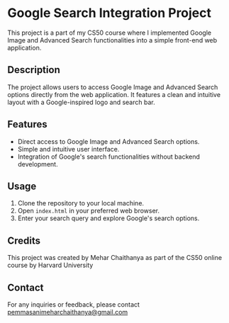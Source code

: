 # Google Search Integration Project

This project is a part of my CS50 course where I implemented Google Image and Advanced Search functionalities into a simple front-end web application.

## Description

The project allows users to access Google Image and Advanced Search options directly from the web application. It features a clean and intuitive layout with a Google-inspired logo and search bar.

## Features

- Direct access to Google Image and Advanced Search options.
- Simple and intuitive user interface.
- Integration of Google's search functionalities without backend development.

## Usage

1. Clone the repository to your local machine.
2. Open `index.html` in your preferred web browser.
3. Enter your search query and explore Google's search options.

## Credits

This project was created by Mehar Chaithanya as part of the CS50 online course by Harvard University

## Contact

For any inquiries or feedback, please contact pemmasanimeharchaithanya@gmail.com
